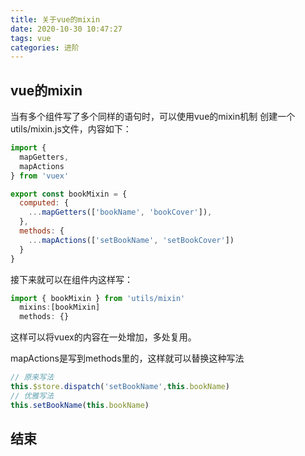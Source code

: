 ```yaml
---
title: 关于vue的mixin
date: 2020-10-30 10:47:27
tags: vue
categories: 进阶
---
```


## vue的mixin
当有多个组件写了多个同样的语句时，可以使用vue的mixin机制
创建一个utils/mixin.js文件，内容如下：
```js
import {
  mapGetters,
  mapActions
} from 'vuex'

export const bookMixin = {
  computed: {
    ...mapGetters(['bookName', 'bookCover']),
  },
  methods: {
    ...mapActions(['setBookName', 'setBookCover'])
  }
}
```
接下来就可以在组件内这样写：
```js
import { bookMixin } from 'utils/mixin'
  mixins:[bookMixin]
  methods: {}
```
这样可以将vuex的内容在一处增加，多处复用。

mapActions是写到methods里的，这样就可以替换这种写法
```js
// 原来写法
this.$store.dispatch('setBookName',this.bookName)
// 优雅写法
this.setBookName(this.bookName)
```
## 结束